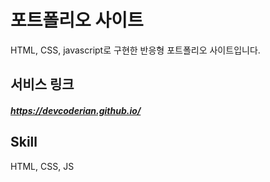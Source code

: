 # 포트폴리오 사이트
HTML, CSS, javascript로 구현한 반응형 포트폴리오 사이트입니다. 


## 서비스 링크

##### https://devcoderian.github.io/

## Skill

HTML, CSS, JS


